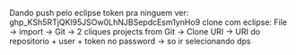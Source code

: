 Dando push pelo eclipse 
token pra ninguem ver: 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
clone com eclipse: File -> import -> Git -> 2 cliques projects from Git -> Clone URI -> URI do repositorio + user + token no password -> so ir selecionando dps
